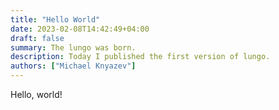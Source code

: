 ```yaml
---
title: "Hello World"
date: 2023-02-08T14:42:49+04:00
draft: false
summary: The lungo was born.
description: Today I published the first version of lungo.
authors: ["Michael Knyazev"]
---
```


Hello, world!